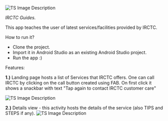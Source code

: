 ![TS Image Description](http://i.imgur.com/QUObsec.png "TS Image Title") 
 
_IRCTC Guides._

This app teaches the user of latest services/facilities provided by IRCTC.

How to run it?
- Clone the project.
- Import it in Android Studio as an existing Android Studio project.
- Run the app :)

Features:

**1.)** Landing page hosts a list of Services that IRCTC offers.  One can call IRCTC by clicking on the call button created using FAB. On first click it shows a snackbar with text "Tap again to contact IRCTC customer care"

![TS Image Description](http://i.imgur.com/pCTTw5S.png "TS Image Title")

**2.)** Details view - this activity hosts the details of the service (also TIPS and STEPS if any).
![TS Image Description](http://i.imgur.com/GSRjmAl.jpg "TS Image Title")



